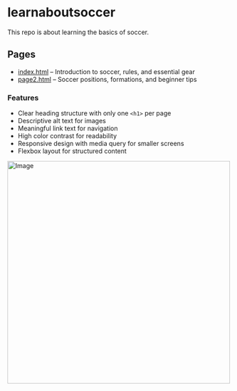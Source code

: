 # learnaboutsoccer

This repo is about learning the basics of soccer.

## Pages
- [index.html](index.html) – Introduction to soccer, rules, and essential gear
- [page2.html](page2.html) – Soccer positions, formations, and beginner tips

### Features
- Clear heading structure with only one `<h1>` per page  
- Descriptive alt text for images  
- Meaningful link text for navigation  
- High color contrast for readability  
- Responsive design with media query for smaller screens  
- Flexbox layout for structured content  

<img width="500" height="500" alt="Image" src="https://github.com/user-attachments/assets/025c8cb5-8e66-4b8a-b5ce-a708cb4fad96" />
